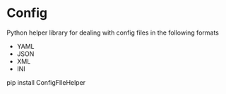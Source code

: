 # Config

Python helper library for dealing with config files in the following formats

- YAML
- JSON
- XML
- INI



pip install ConfigFIleHelper


